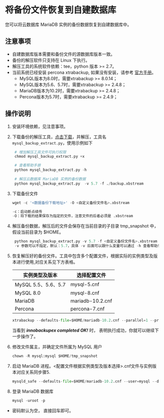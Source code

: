 # 将备份文件恢复到自建数据库

您可以将云数据库 MariaDB 实例的备份数据恢复到自建数据库中。

## 注意事项
* 自建数据库版本需要和备份文件的源数据库版本一致。
* 备份的解压软件只支持在 Linux 下执行。
* 解压工具的系统软件依赖：tee，python 版本 >= 2.7。
* 当前系统已经安装 percona xtrabackup, 如果没有安装，请参考 [官方手册](https://www.percona.com/doc/percona-xtrabackup/2.4/index.html)。
     - MySQL版本为8.0时，需要xtrabackup >= 8.0.14；
     - MySQL版本为5.6、5.7时，需要xtrabackup >= 2.4.8；
     - MariaDB版本为10.2时，需要xtrabackup >= 2.4.8；
     - Percona版本为5.7时，需要xtrabackup >= 2.4.9；

## 操作说明
1. 安装环境依赖，见注意事项。
2. 下载备份的解压工具，[点击下载](http://jddb-common-public.oss.cn-north-1.jcloudcs.com/general_mysql_backup_extract_tool.zip)，并解压，工具名 `mysql_backup_extract.py`，使用示例如下
    
    ```Python
     # 增加解压工具文件可执行权限
     chmod mysql_backup_extract.py +x
    
     # 查看帮助手册
     python mysql_backup_extract.py -h
     
     # 解压云数据库 MariaDB 实例的备份数据
     python mysql_backup_extract.py  -v 5.7 -f ./backup.xbstream
    ```
3. 下载备份文件

    ```SQL
    wget -c '<数据备份下载地址>' -O <自定义备份文件名>.xbstream

    -c：启动断点续传
    -O：将下载的结果保存为指定的文件，注意文件的后者必须是 .xbstream
    ```

4. 解压备份数据，解压后的文件会保存在当前目录的子目录 tmp_snapshot 中，假设当前目录为 $HOME。

    ```Python
     python mysql_backup_extract.py -v 5.7 -f <自定义备份文件名>.xbstream
     -v 参数可以不指定，默认：5.7，具体 -v 后面可以跟什么变量可以通过 -h 查看帮助手册得知。
    ```

5. 恢复解压好的备份文件。工具中包含多个配置文件，根据实际的实例类型及版本进行使用,对应关系见下方表格。  

    |实例类型及版本|选择配置文件|
    |---|---|
    |MySQL 5.5、5.6、5.7|mysql-5.cnf|
    |MySQL 8.0|mysql-8.cnf|
    |MariaDB|mariadb-10.2.cnf|
    |Percona|percona-7.cnf|

    ```Python
   xtrabackup --defaults-file=$HOME/mariadb-10.2.cnf --parallel=1 --prepare --target-dir=$HOME/tmp_snapshot
    ```
    
    当看到 ***innobackupex completed OK!*** 时， 表明执行成功，你就可以继续下一步操作了。

6. 修改文件属主，并确定文件所属为 MySQL 用户

   ```Python
   chown -R mysql:mysql $HOME/tmp_snapshot
   ```

7. 启动 MariaDB 进程。<配置文件根据实例类型及版本选择>.cnf文件与实例版本对应关系同步骤5.

   ```Python
   mysqld_safe --defaults-file=$HOME/mariadb-10.2.cnf --user=mysql --datadir=$HOME/tmp_snapshot &
   ```

8. 登录 MariaDB 数据库

   ```SQL
   mysql -uroot -p
   ```

- 密码默认为空， 直接回车即可。

